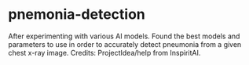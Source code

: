 # pnemonia-detection
After experimenting with various AI models. Found the best models and parameters to use in order to accurately detect pneumonia from a given chest x-ray image. Credits: ProjectIdea/help from InspiritAI.
